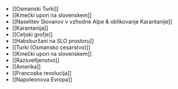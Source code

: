 - [[Osmanski Turki]]
- [[Kmečki upori na slovenskem]]
- [[Naselitev Slovanov v vzhodne Alpe & oblikovanje Karantanije]]
- [[Karantanija]]
- [[Celjski grofje]]
- [[Habsburžani na SLO prostoru]]
- [[Turki (Osmansko cesarstvo)]]
- [[Kmečki upori na slovenskem]]
- [[Razsvetljenstvo]]
- [[Amerika]]
- [[Francoska revolucija]]
- [[Napoleonova Evropa]]